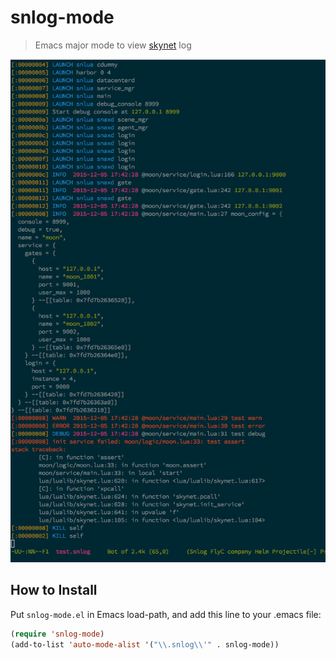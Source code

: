 snlog-mode
==========

> Emacs major mode to view [skynet](https://github.com/cloudwu/skynet) log

![](test.png)

How to Install
--------------

Put `snlog-mode.el` in Emacs load-path, and add this line to your .emacs file:

```lisp
(require 'snlog-mode)
(add-to-list 'auto-mode-alist '("\\.snlog\\'" . snlog-mode))
```
